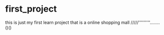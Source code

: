 # first_project
this is just my first learn project that is a online  shopping mall
/////'''''''''........()()